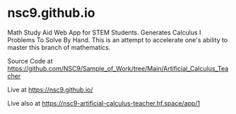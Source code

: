 # nsc9.github.io
Math Study Aid Web App for STEM Students. Generates Calculus I Problems To Solve By Hand. This is an attempt to accelerate one's ability to master this branch of mathematics. 

Source Code at https://github.com/NSC9/Sample_of_Work/tree/Main/Artificial_Calculus_Teacher

Live at https://nsc9.github.io/

Live also at https://nsc9-artificial-calculus-teacher.hf.space/app/1
